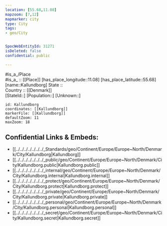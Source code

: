 ```yaml
---
location: [55.68,11.08] 
mapzoom: [7,12] 
mapmarker: city 
type: City
tags:
- geo/City


SpocWebEntityId: 31271
isDeleted: false
confidential: public

---
```

#is_a_/Place  
#is_a_ :: [[Place]] 
[has_place_longitude::11.08] 
[has_place_latitude::55.68] 
[name::Kallundborg] 
State ::  
Country :: [[Denmark]]  
[StateId::] 
[Population::] 
[Unknown::] 


```leaflet
id: Kallundborg
coordinates: [[Kallundborg]] 
markerFile: [[Kallundborg]] 
defaultZoom: 11 
maxZoom: 18
```


## Confidential Links & Embeds: 
- [[../../../../../../../_Standards/geo/Continent/Europe/Europe~North/Denmark/City/Kallundborg|Kallundborg]] 
- [[../../../../../../../_public/geo/Continent/Europe/Europe~North/Denmark/City/Kallundborg.public|Kallundborg.public]] 
- [[../../../../../../../_internal/geo/Continent/Europe/Europe~North/Denmark/City/Kallundborg.internal|Kallundborg.internal]] 
- [[../../../../../../../_protect/geo/Continent/Europe/Europe~North/Denmark/City/Kallundborg.protect|Kallundborg.protect]] 
- [[../../../../../../../_private/geo/Continent/Europe/Europe~North/Denmark/City/Kallundborg.private|Kallundborg.private]] 
- [[../../../../../../../_personal/geo/Continent/Europe/Europe~North/Denmark/City/Kallundborg.personal|Kallundborg.personal]] 
- [[../../../../../../../_secret/geo/Continent/Europe/Europe~North/Denmark/City/Kallundborg.secret|Kallundborg.secret]] 
